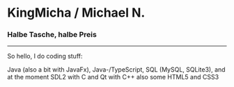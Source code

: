 # KingMicha / Michael N.
### Halbe Tasche, halbe Preis
----------

So hello, I do coding stuff:

Java (also a bit with JavaFx), Java-/TypeScript, SQL (MySQL, SQLite3), and at the moment SDL2 with C and Qt with C++
also some HTML5 and CSS3
